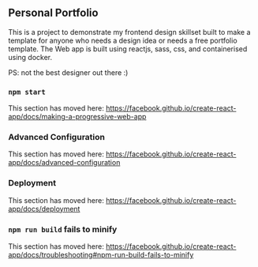 ## Personal Portfolio

This is a project to demonstrate my frontend design skillset built to make a template for anyone who needs a design idea or needs a free portfolio template. The Web app is built using reactjs, sass, css, and containerised using docker.

PS: not the best designer out there :)

### `npm start`

This section has moved here: https://facebook.github.io/create-react-app/docs/making-a-progressive-web-app

### Advanced Configuration

This section has moved here: https://facebook.github.io/create-react-app/docs/advanced-configuration

### Deployment

This section has moved here: https://facebook.github.io/create-react-app/docs/deployment

### `npm run build` fails to minify

This section has moved here: https://facebook.github.io/create-react-app/docs/troubleshooting#npm-run-build-fails-to-minify
